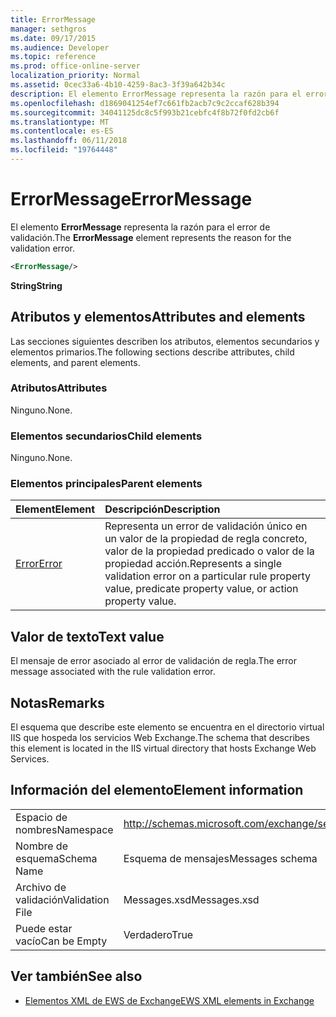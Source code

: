 ```yaml
---
title: ErrorMessage
manager: sethgros
ms.date: 09/17/2015
ms.audience: Developer
ms.topic: reference
ms.prod: office-online-server
localization_priority: Normal
ms.assetid: 0cec33a6-4b10-4259-8ac3-3f39a642b34c
description: El elemento ErrorMessage representa la razón para el error de validación.
ms.openlocfilehash: d1869041254ef7c661fb2acb7c9c2ccaf628b394
ms.sourcegitcommit: 34041125dc8c5f993b21cebfc4f8b72f0fd2cb6f
ms.translationtype: MT
ms.contentlocale: es-ES
ms.lasthandoff: 06/11/2018
ms.locfileid: "19764448"
---
```

# <a name="errormessage"></a><span data-ttu-id="cc243-103">ErrorMessage</span><span class="sxs-lookup"><span data-stu-id="cc243-103">ErrorMessage</span></span>

<span data-ttu-id="cc243-104">El elemento **ErrorMessage** representa la razón para el error de validación.</span><span class="sxs-lookup"><span data-stu-id="cc243-104">The **ErrorMessage** element represents the reason for the validation error.</span></span> 
  
```XML
<ErrorMessage/>
```

 <span data-ttu-id="cc243-105">**String**</span><span class="sxs-lookup"><span data-stu-id="cc243-105">**String**</span></span>
## <a name="attributes-and-elements"></a><span data-ttu-id="cc243-106">Atributos y elementos</span><span class="sxs-lookup"><span data-stu-id="cc243-106">Attributes and elements</span></span>

<span data-ttu-id="cc243-107">Las secciones siguientes describen los atributos, elementos secundarios y elementos primarios.</span><span class="sxs-lookup"><span data-stu-id="cc243-107">The following sections describe attributes, child elements, and parent elements.</span></span>
  
### <a name="attributes"></a><span data-ttu-id="cc243-108">Atributos</span><span class="sxs-lookup"><span data-stu-id="cc243-108">Attributes</span></span>

<span data-ttu-id="cc243-109">Ninguno.</span><span class="sxs-lookup"><span data-stu-id="cc243-109">None.</span></span>
  
### <a name="child-elements"></a><span data-ttu-id="cc243-110">Elementos secundarios</span><span class="sxs-lookup"><span data-stu-id="cc243-110">Child elements</span></span>

<span data-ttu-id="cc243-111">Ninguno.</span><span class="sxs-lookup"><span data-stu-id="cc243-111">None.</span></span>
  
### <a name="parent-elements"></a><span data-ttu-id="cc243-112">Elementos principales</span><span class="sxs-lookup"><span data-stu-id="cc243-112">Parent elements</span></span>

|<span data-ttu-id="cc243-113">**Element**</span><span class="sxs-lookup"><span data-stu-id="cc243-113">**Element**</span></span>|<span data-ttu-id="cc243-114">**Descripción**</span><span class="sxs-lookup"><span data-stu-id="cc243-114">**Description**</span></span>|
|:-----|:-----|
|[<span data-ttu-id="cc243-115">Error</span><span class="sxs-lookup"><span data-stu-id="cc243-115">Error</span></span>](error.md) <br/> |<span data-ttu-id="cc243-116">Representa un error de validación único en un valor de la propiedad de regla concreto, valor de la propiedad predicado o valor de la propiedad acción.</span><span class="sxs-lookup"><span data-stu-id="cc243-116">Represents a single validation error on a particular rule property value, predicate property value, or action property value.</span></span>  <br/> |
   
## <a name="text-value"></a><span data-ttu-id="cc243-117">Valor de texto</span><span class="sxs-lookup"><span data-stu-id="cc243-117">Text value</span></span>

<span data-ttu-id="cc243-118">El mensaje de error asociado al error de validación de regla.</span><span class="sxs-lookup"><span data-stu-id="cc243-118">The error message associated with the rule validation error.</span></span>
  
## <a name="remarks"></a><span data-ttu-id="cc243-119">Notas</span><span class="sxs-lookup"><span data-stu-id="cc243-119">Remarks</span></span>

<span data-ttu-id="cc243-120">El esquema que describe este elemento se encuentra en el directorio virtual IIS que hospeda los servicios Web Exchange.</span><span class="sxs-lookup"><span data-stu-id="cc243-120">The schema that describes this element is located in the IIS virtual directory that hosts Exchange Web Services.</span></span>
  
## <a name="element-information"></a><span data-ttu-id="cc243-121">Información del elemento</span><span class="sxs-lookup"><span data-stu-id="cc243-121">Element information</span></span>

|||
|:-----|:-----|
|<span data-ttu-id="cc243-122">Espacio de nombres</span><span class="sxs-lookup"><span data-stu-id="cc243-122">Namespace</span></span>  <br/> |http://schemas.microsoft.com/exchange/services/2006/messages  <br/> |
|<span data-ttu-id="cc243-123">Nombre de esquema</span><span class="sxs-lookup"><span data-stu-id="cc243-123">Schema Name</span></span>  <br/> |<span data-ttu-id="cc243-124">Esquema de mensajes</span><span class="sxs-lookup"><span data-stu-id="cc243-124">Messages schema</span></span>  <br/> |
|<span data-ttu-id="cc243-125">Archivo de validación</span><span class="sxs-lookup"><span data-stu-id="cc243-125">Validation File</span></span>  <br/> |<span data-ttu-id="cc243-126">Messages.xsd</span><span class="sxs-lookup"><span data-stu-id="cc243-126">Messages.xsd</span></span>  <br/> |
|<span data-ttu-id="cc243-127">Puede estar vacío</span><span class="sxs-lookup"><span data-stu-id="cc243-127">Can be Empty</span></span>  <br/> |<span data-ttu-id="cc243-128">Verdadero</span><span class="sxs-lookup"><span data-stu-id="cc243-128">True</span></span>  <br/> |
   
## <a name="see-also"></a><span data-ttu-id="cc243-129">Ver también</span><span class="sxs-lookup"><span data-stu-id="cc243-129">See also</span></span>



- [<span data-ttu-id="cc243-130">Elementos XML de EWS de Exchange</span><span class="sxs-lookup"><span data-stu-id="cc243-130">EWS XML elements in Exchange</span></span>](ews-xml-elements-in-exchange.md)

